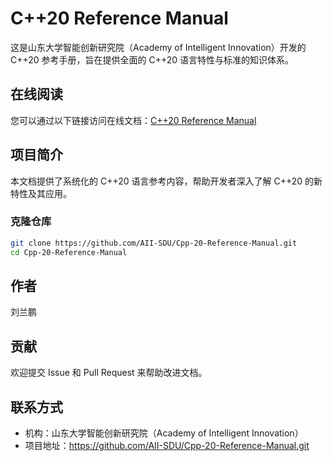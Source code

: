 # C++20 Reference Manual

这是山东大学智能创新研究院（Academy of Intelligent Innovation）开发的 C++20 参考手册，旨在提供全面的 C++20 语言特性与标准的知识体系。

## 在线阅读
您可以通过以下链接访问在线文档：[C++20 Reference Manual](https://github.com/AII-SDU/Cpp-20-Reference-Manual/tree/main)

## 项目简介
本文档提供了系统化的 C++20 语言参考内容，帮助开发者深入了解 C++20 的新特性及其应用。

### 克隆仓库
```sh
git clone https://github.com/AII-SDU/Cpp-20-Reference-Manual.git
cd Cpp-20-Reference-Manual
```

## 作者

刘兰鹏

## 贡献

欢迎提交 Issue 和 Pull Request 来帮助改进文档。

## 联系方式

- 机构：山东大学智能创新研究院（Academy of Intelligent Innovation）
- 项目地址：https://github.com/AII-SDU/Cpp-20-Reference-Manual.git